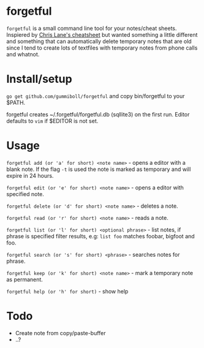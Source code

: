 forgetful
=======

`forgetful` is a small command line tool for your notes/cheat sheets. Inspiered by [Chris Lane's cheatsheet](https://github.com/chrisallenlane/cheat) but wanted something a little different and something that can automatically delete temporary notes that are old since I tend to create lots of textfiles with temporary notes from phone calls and whatnot.

# Install/setup
`go get github.com/gummiboll/forgetful` and copy bin/forgetful to your $PATH.

forgetful creates ~/.forgetful/forgetful.db (sqllite3) on the first run. Editor defaults to `vim` if $EDITOR is not set.

# Usage
`forgetful add (or 'a' for short) <note name>` - opens a editor with a blank note. If the flag `-t` is used the note is marked as temporary and will expire in 24 hours.

`forgetful edit (or 'e' for short) <note name>` - opens a editor with specified note.

`forgetful delete (or 'd' for short) <note name>` - deletes a note.

`forgetful read (or 'r' for short) <note name>` - reads a note.

`forgetful list (or 'l' for short) <optional phrase>` - list notes, if phrase is specified filter results, e.g: `list foo` matches foobar, bigfoot and foo.

`forgetful search (or 's' for short) <phrase>` - searches notes for phrase.

`forgetful keep (or 'k' for short) <note name>` - mark a temporary note as permanent.

`forgetful help (or 'h' for short)` - show help

# Todo

 - Create note from copy/paste-buffer
 - ..?
